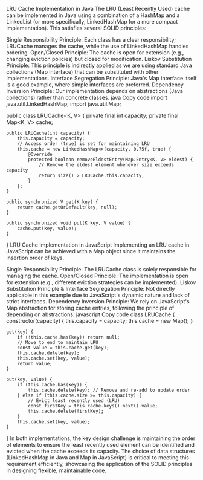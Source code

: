 LRU Cache Implementation in Java
The LRU (Least Recently Used) cache can be implemented in Java using a combination of a HashMap and a LinkedList (or more specifically, LinkedHashMap for a more compact implementation). This satisfies several SOLID principles:

Single Responsibility Principle: Each class has a clear responsibility; LRUCache manages the cache, while the use of LinkedHashMap handles ordering.
Open/Closed Principle: The cache is open for extension (e.g., changing eviction policies) but closed for modification.
Liskov Substitution Principle: This principle is indirectly applied as we are using standard Java collections (Map interface) that can be substituted with other implementations.
Interface Segregation Principle: Java's Map interface itself is a good example, where simple interfaces are preferred.
Dependency Inversion Principle: Our implementation depends on abstractions (Java collections) rather than concrete classes.
java
Copy code
import java.util.LinkedHashMap;
import java.util.Map;

public class LRUCache<K, V> {
    private final int capacity;
    private final Map<K, V> cache;

    public LRUCache(int capacity) {
        this.capacity = capacity;
        // Access order (true) is set for maintaining LRU
        this.cache = new LinkedHashMap<>(capacity, 0.75f, true) {
            @Override
            protected boolean removeEldestEntry(Map.Entry<K, V> eldest) {
                // Remove the eldest element whenever size exceeds capacity
                return size() > LRUCache.this.capacity;
            }
        };
    }

    public synchronized V get(K key) {
        return cache.getOrDefault(key, null);
    }

    public synchronized void put(K key, V value) {
        cache.put(key, value);
    }
}
LRU Cache Implementation in JavaScript
Implementing an LRU cache in JavaScript can be achieved with a Map object since it maintains the insertion order of keys.

Single Responsibility Principle: The LRUCache class is solely responsible for managing the cache.
Open/Closed Principle: The implementation is open for extension (e.g., different eviction strategies can be implemented).
Liskov Substitution Principle & Interface Segregation Principle: Not directly applicable in this example due to JavaScript's dynamic nature and lack of strict interfaces.
Dependency Inversion Principle: We rely on JavaScript's Map abstraction for storing cache entries, following the principle of depending on abstractions.
javascript
Copy code
class LRUCache {
    constructor(capacity) {
        this.capacity = capacity;
        this.cache = new Map();
    }

    get(key) {
        if (!this.cache.has(key)) return null;
        // Move to end to maintain LRU
        const value = this.cache.get(key);
        this.cache.delete(key);
        this.cache.set(key, value);
        return value;
    }

    put(key, value) {
        if (this.cache.has(key)) {
            this.cache.delete(key); // Remove and re-add to update order
        } else if (this.cache.size >= this.capacity) {
            // Evict least recently used (LRU)
            const firstKey = this.cache.keys().next().value;
            this.cache.delete(firstKey);
        }
        this.cache.set(key, value);
    }
}
In both implementations, the key design challenge is maintaining the order of elements to ensure the least recently used element can be identified and evicted when the cache exceeds its capacity. The choice of data structures (LinkedHashMap in Java and Map in JavaScript) is critical to meeting this requirement efficiently, showcasing the application of the SOLID principles in designing flexible, maintainable code.